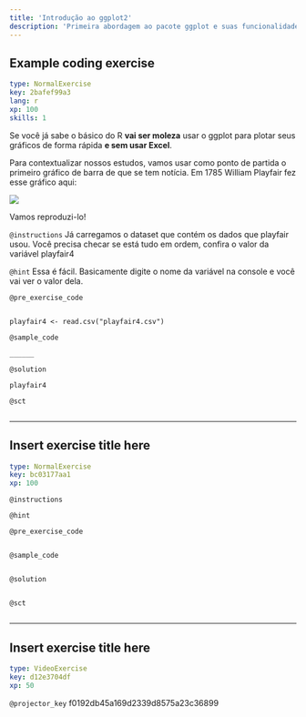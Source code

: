 ```yaml
---
title: 'Introdução ao ggplot2'
description: 'Primeira abordagem ao pacote ggplot e suas funcionalidades.'
---
```


## Example coding exercise

```yaml
type: NormalExercise
key: 2bafef99a3
lang: r
xp: 100
skills: 1
```

Se você já sabe o básico do R **vai ser moleza** usar o ggplot para plotar seus gráficos de forma rápida **e sem usar Excel**.

Para contextualizar nossos estudos, vamos usar como ponto de partida o primeiro gráfico de barra de que se tem notícia. Em 1785 William Playfair fez esse gráfico aqui:

![](https://upload.wikimedia.org/wikipedia/commons/thumb/e/e0/1786_Playfair_-_Exports_and_Imports_of_Scotland_to_and_from_different_parts_for_one_Year_from_Christmas_1780_to_Christmas_1781.jpg/500px-1786_Playfair_-_Exports_and_Imports_of_Scotland_to_and_from_different_parts_for_one_Year_from_Christmas_1780_to_Christmas_1781.jpg)

Vamos reproduzi-lo!

`@instructions`
Já carregamos o dataset que contém os dados que playfair usou. Você precisa checar se está tudo em ordem, confira o valor da variável playfair4

`@hint`
Essa é fácil. Basicamente digite o nome da variável na console e você vai ver o valor dela.

`@pre_exercise_code`
```{r}

playfair4 <- read.csv("playfair4.csv")

```

`@sample_code`
```{r}
______
```

`@solution`
```{r}
playfair4
```

`@sct`
```{r}

```

---

## Insert exercise title here

```yaml
type: NormalExercise
key: bc03177aa1
xp: 100
```



`@instructions`


`@hint`


`@pre_exercise_code`
```{r}

```

`@sample_code`
```{r}

```

`@solution`
```{r}

```

`@sct`
```{r}

```

---

## Insert exercise title here

```yaml
type: VideoExercise
key: d12e3704df
xp: 50
```

`@projector_key`
f0192db45a169d2339d8575a23c36899
